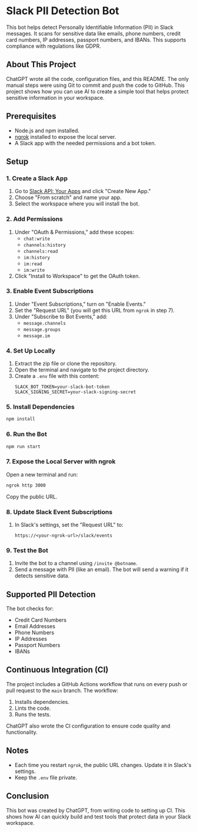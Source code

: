 # Slack PII Detection Bot

This bot helps detect Personally Identifiable Information (PII) in Slack messages. It scans for sensitive data like emails, phone numbers, credit card numbers, IP addresses, passport numbers, and IBANs. This supports compliance with regulations like GDPR.

## About This Project

ChatGPT wrote all the code, configuration files, and this README. The only manual steps were using Git to commit and push the code to GitHub. This project shows how you can use AI to create a simple tool that helps protect sensitive information in your workspace.

## Prerequisites

- Node.js and npm installed.
- [ngrok](https://ngrok.com/download) installed to expose the local server.
- A Slack app with the needed permissions and a bot token.

## Setup

### 1. Create a Slack App

1. Go to [Slack API: Your Apps](https://api.slack.com/apps) and click "Create New App."
2. Choose "From scratch" and name your app.
3. Select the workspace where you will install the bot.

### 2. Add Permissions

1. Under "OAuth & Permissions," add these scopes:
   - `chat:write`
   - `channels:history`
   - `channels:read`
   - `im:history`
   - `im:read`
   - `im:write`
2. Click "Install to Workspace" to get the OAuth token.

### 3. Enable Event Subscriptions

1. Under "Event Subscriptions," turn on "Enable Events."
2. Set the "Request URL" (you will get this URL from `ngrok` in step 7).
3. Under "Subscribe to Bot Events," add:
   - `message.channels`
   - `message.groups`
   - `message.im`

### 4. Set Up Locally

1. Extract the zip file or clone the repository.
2. Open the terminal and navigate to the project directory.
3. Create a `.env` file with this content:
   ```
   SLACK_BOT_TOKEN=your-slack-bot-token
   SLACK_SIGNING_SECRET=your-slack-signing-secret
   ```

### 5. Install Dependencies

```bash
npm install
```

### 6. Run the Bot

```bash
npm run start
```

### 7. Expose the Local Server with ngrok

Open a new terminal and run:

```bash
ngrok http 3000
```

Copy the public URL.

### 8. Update Slack Event Subscriptions

1. In Slack's settings, set the "Request URL" to:
   ```
   https://<your-ngrok-url>/slack/events
   ```

### 9. Test the Bot

1. Invite the bot to a channel using `/invite @botname`.
2. Send a message with PII (like an email). The bot will send a warning if it detects sensitive data.

## Supported PII Detection

The bot checks for:

- Credit Card Numbers
- Email Addresses
- Phone Numbers
- IP Addresses
- Passport Numbers
- IBANs

## Continuous Integration (CI)

The project includes a GitHub Actions workflow that runs on every push or pull request to the `main` branch. The workflow:

1. Installs dependencies.
2. Lints the code.
3. Runs the tests.

ChatGPT also wrote the CI configuration to ensure code quality and functionality.

## Notes

- Each time you restart `ngrok`, the public URL changes. Update it in Slack's settings.
- Keep the `.env` file private.

## Conclusion

This bot was created by ChatGPT, from writing code to setting up CI. This shows how AI can quickly build and test tools that protect data in your Slack workspace.
